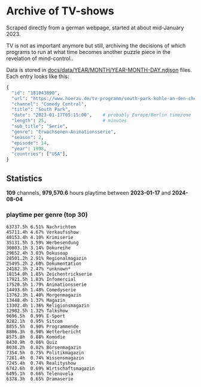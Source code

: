 # Archive of TV-shows

Scraped directly from a german webpage, started at about mid-January 2023.

TV is not as important anymore but still, archiving the decisions of which programs to run at what time
becomes another puzzle piece in the revelation of mind-control.. 

Data is stored in [docs/data/YEAR/MONTH/YEAR-MONTH-DAY.ndjson](docs/data/) files. 
Each entry looks like this:

```python
{
  "id": "181043890", 
  "url": "https://www.hoerzu.de/tv-programm/south-park-kohle-an-den-chefkoch/bid_181043890/", 
  "channel": "Comedy Central", 
  "title": "South Park", 
  "date": "2023-01-17T05:15:00",    # probably Europe/Berlin timezone 
  "length": 25,                     # minutes 
  "sub_title": "Serie", 
  "genre": "Erwachsenen-Animationsserie", 
  "season": 2, 
  "episode": 14, 
  "year": 1998, 
  "countries": ["USA"],
}
```

## Statistics

**109** channels, **979,570.6** hours playtime between **2023-01-17** and **2024-08-04**


### playtime per genre (top 30)

    63737.5h 6.51% Nachrichten
    45711.4h 4.67% Verkaufsshow
    40153.4h 4.10% Krimiserie
    35131.5h 3.59% Werbesendung
    30803.1h 3.14% Dokureihe
    29652.4h 3.03% Dokusoap
    28501.2h 2.91% Regionalmagazin
    25495.2h 2.60% Dokumentation
    24182.3h 2.47% *unknown*
    18154.0h 1.85% Zeichentrickserie
    17921.5h 1.83% Infomercial
    17520.5h 1.79% Animationsserie
    14493.6h 1.48% Comedyserie
    13762.3h 1.40% Morgenmagazin
    13448.4h 1.37% Magazin
    13302.4h 1.36% Religionsmagazin
    12902.5h 1.32% Talkshow
    9696.5h  0.99% E-Sport
    9282.1h  0.95% Sitcom
    8855.5h  0.90% Programmende
    8806.3h  0.90% Wetterbericht
    8575.8h  0.88% Komödie
    8430.9h  0.86% Quiz
    8038.2h  0.82% Börsenmagazin
    7354.5h  0.75% Politikmagazin
    7281.4h  0.74% Wissensmagazin
    7245.4h  0.74% Realityshow
    6742.6h  0.69% Wirtschaftsmagazin
    6495.1h  0.66% Telenovela
    6378.3h  0.65% Dramaserie
